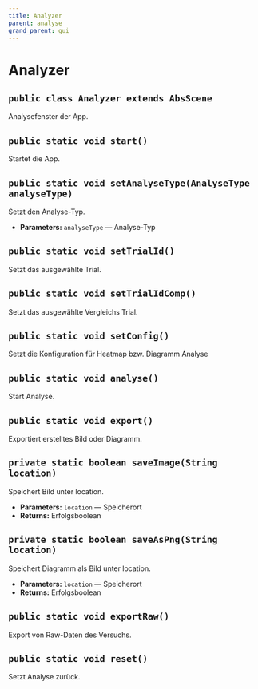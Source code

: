 ```yaml
---
title: Analyzer
parent: analyse
grand_parent: gui
---
```


# Analyzer


## `public class Analyzer extends AbsScene`

Analysefenster der App.

## `public static void start()`

Startet die App.

## `public static void setAnalyseType(AnalyseType analyseType)`

Setzt den Analyse-Typ.

 * **Parameters:** `analyseType` — Analyse-Typ

## `public static void setTrialId()`

Setzt das ausgewählte Trial.

## `public static void setTrialIdComp()`

Setzt das ausgewählte Vergleichs Trial.

## `public static void setConfig()`

Setzt die Konfiguration für Heatmap bzw. Diagramm Analyse

## `public static void analyse()`

Start Analyse.

## `public static void export()`

Exportiert erstelltes Bild oder Diagramm.

## `private static boolean saveImage(String location)`

Speichert Bild unter location.

 * **Parameters:** `location` — Speicherort
 * **Returns:** Erfolgsboolean

## `private static boolean saveAsPng(String location)`

Speichert Diagramm als Bild unter location.

 * **Parameters:** `location` — Speicherort
 * **Returns:** Erfolgsboolean

## `public static void exportRaw()`

Export von Raw-Daten des Versuchs.

## `public static void reset()`

Setzt Analyse zurück.
